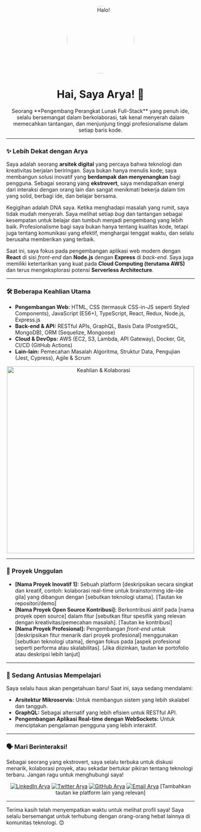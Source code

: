 <p align="center">
  <img src="[Link ke Foto Profil Menarik dan Profesional]" alt="Halo!" width="180" style="border-radius: 50%;">
</p>

<h1 align="center">Hai, Saya Arya! 👋</h1>

<p align="center">
  Seorang **Pengembang Perangkat Lunak Full-Stack** yang penuh ide, selalu bersemangat dalam berkolaborasi, tak kenal menyerah dalam memecahkan tantangan, dan menjunjung tinggi profesionalisme dalam setiap baris kode.
</p>

---

### ✨ Lebih Dekat dengan Arya

Saya adalah seorang **arsitek digital** yang percaya bahwa teknologi dan kreativitas berjalan beriringan. Saya bukan hanya menulis kode; saya membangun solusi inovatif yang **berdampak dan menyenangkan** bagi pengguna. Sebagai seorang yang **ekstrovert**, saya mendapatkan energi dari interaksi dengan orang lain dan sangat menikmati bekerja dalam tim yang solid, berbagi ide, dan belajar bersama.

Kegigihan adalah DNA saya. Ketika menghadapi masalah yang rumit, saya tidak mudah menyerah. Saya melihat setiap *bug* dan tantangan sebagai kesempatan untuk belajar dan tumbuh menjadi pengembang yang lebih baik. Profesionalisme bagi saya bukan hanya tentang kualitas kode, tetapi juga tentang komunikasi yang efektif, menghargai tenggat waktu, dan selalu berusaha memberikan yang terbaik.

Saat ini, saya fokus pada pengembangan aplikasi web modern dengan **React** di sisi *front-end* dan **Node.js** dengan **Express** di *back-end*. Saya juga memiliki ketertarikan yang kuat pada **Cloud Computing (terutama AWS)** dan terus mengeksplorasi potensi **Serverless Architecture**.

---

### 🛠️ Beberapa Keahlian Utama

* **Pengembangan Web:** HTML, CSS (termasuk CSS-in-JS seperti Styled Components), JavaScript (ES6+), TypeScript, React, Redux, Node.js, Express.js
* **Back-end & API:** RESTful APIs, GraphQL, Basis Data (PostgreSQL, MongoDB), ORM (Sequelize, Mongoose)
* **Cloud & DevOps:** AWS (EC2, S3, Lambda, API Gateway), Docker, Git, CI/CD (GitHub Actions)
* **Lain-lain:** Pemecahan Masalah Algoritma, Struktur Data, Pengujian (Jest, Cypress), Agile & Scrum

<p align="center">
  <img src="[Link ke GIF atau Gambar yang Menunjukkan Proses Coding yang Kreatif atau Kolaborasi]" alt="Keahlian & Kolaborasi" width="500">
</p>

---

### 🔭 Proyek Unggulan

* **[Nama Proyek Inovatif 1]:** Sebuah platform [deskripsikan secara singkat dan kreatif, contoh: kolaborasi real-time untuk brainstorming ide-ide gila] yang dibangun dengan [sebutkan teknologi utama]. [Tautan ke repositori/demo]
* **[Nama Proyek Open Source Kontribusi]:** Berkontribusi aktif pada [nama proyek open source] dalam fitur [sebutkan fitur spesifik yang relevan dengan kreativitas/pemecahan masalah]. [Tautan ke kontribusi]
* **[Nama Proyek Profesional]:** Pengembangan *front-end* untuk [deskripsikan fitur menarik dari proyek profesional] menggunakan [sebutkan teknologi utama], dengan fokus pada [aspek profesional seperti performa atau skalabilitas]. [Jika diizinkan, tautan ke portofolio atau deskripsi lebih lanjut]

---

### 🌱 Sedang Antusias Mempelajari

Saya selalu haus akan pengetahuan baru! Saat ini, saya sedang mendalami:

* **Arsitektur Mikroservis:** Untuk membangun sistem yang lebih skalabel dan tangguh.
* **GraphQL:** Sebagai alternatif yang lebih efisien untuk RESTful API.
* **Pengembangan Aplikasi Real-time dengan WebSockets:** Untuk menciptakan pengalaman pengguna yang lebih interaktif.

---

### 🗣️ Mari Berinteraksi!

Sebagai seorang yang ekstrovert, saya selalu terbuka untuk diskusi menarik, kolaborasi proyek, atau sekadar bertukar pikiran tentang teknologi terbaru. Jangan ragu untuk menghubungi saya!

<p align="center">
  <a href="[Link ke Profil LinkedIn Arya]" target="_blank"><img src="https://img.shields.io/badge/LinkedIn-%230077B5.svg?style=for-the-badge&logo=linkedin&logoColor=white" alt="LinkedIn Arya"></a>
  <a href="[Link ke Profil Twitter Arya]" target="_blank"><img src="https://img.shields.io/badge/Twitter-%231DA1F2.svg?style=for-the-badge&logo=twitter&logoColor=white" alt="Twitter Arya"></a>
  <a href="[Link ke Profil GitHub Arya]" target="_blank"><img src="https://img.shields.io/badge/GitHub-%2324292e.svg?style=for-the-badge&logo=github&logoColor=white" alt="GitHub Arya"></a>
  <a href="mailto:[Alamat Email Arya]"><img src="https://img.shields.io/badge/Email-EA4335?style=for-the-badge&logo=gmail&logoColor=white" alt="Email Arya"></a>
  [Tambahkan tautan ke platform lain yang relevan]
</p>

---

Terima kasih telah menyempatkan waktu untuk melihat profil saya! Saya selalu bersemangat untuk terhubung dengan orang-orang hebat lainnya di komunitas teknologi. 😊
